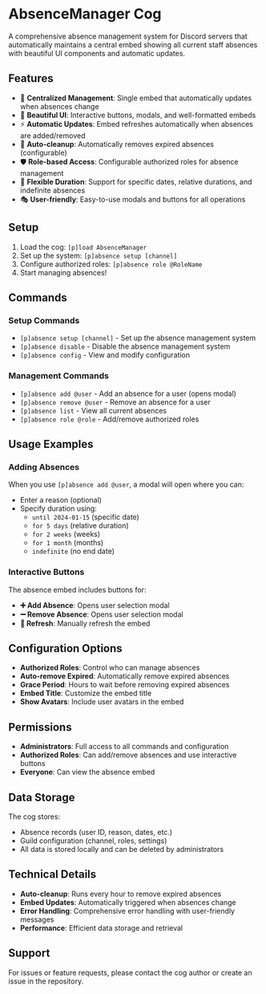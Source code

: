 # AbsenceManager Cog

A comprehensive absence management system for Discord servers that automatically maintains a central embed showing all current staff absences with beautiful UI components and automatic updates.

## Features

- 🎯 **Centralized Management**: Single embed that automatically updates when absences change
- 🎨 **Beautiful UI**: Interactive buttons, modals, and well-formatted embeds
- ⚡ **Automatic Updates**: Embed refreshes automatically when absences are added/removed
- 🔄 **Auto-cleanup**: Automatically removes expired absences (configurable)
- 🛡️ **Role-based Access**: Configurable authorized roles for absence management
- 📅 **Flexible Duration**: Support for specific dates, relative durations, and indefinite absences
- 🎭 **User-friendly**: Easy-to-use modals and buttons for all operations

## Setup

1. Load the cog: `[p]load AbsenceManager`
2. Set up the system: `[p]absence setup [channel]`
3. Configure authorized roles: `[p]absence role @RoleName`
4. Start managing absences!

## Commands

### Setup Commands
- `[p]absence setup [channel]` - Set up the absence management system
- `[p]absence disable` - Disable the absence management system
- `[p]absence config` - View and modify configuration

### Management Commands
- `[p]absence add @user` - Add an absence for a user (opens modal)
- `[p]absence remove @user` - Remove an absence for a user
- `[p]absence list` - View all current absences
- `[p]absence role @role` - Add/remove authorized roles

## Usage Examples

### Adding Absences
When you use `[p]absence add @user`, a modal will open where you can:
- Enter a reason (optional)
- Specify duration using:
  - `until 2024-01-15` (specific date)
  - `for 5 days` (relative duration)
  - `for 2 weeks` (weeks)
  - `for 1 month` (months)
  - `indefinite` (no end date)

### Interactive Buttons
The absence embed includes buttons for:
- **➕ Add Absence**: Opens user selection modal
- **➖ Remove Absence**: Opens user selection modal  
- **🔄 Refresh**: Manually refresh the embed

## Configuration Options

- **Authorized Roles**: Control who can manage absences
- **Auto-remove Expired**: Automatically remove expired absences
- **Grace Period**: Hours to wait before removing expired absences
- **Embed Title**: Customize the embed title
- **Show Avatars**: Include user avatars in the embed

## Permissions

- **Administrators**: Full access to all commands and configuration
- **Authorized Roles**: Can add/remove absences and use interactive buttons
- **Everyone**: Can view the absence embed

## Data Storage

The cog stores:
- Absence records (user ID, reason, dates, etc.)
- Guild configuration (channel, roles, settings)
- All data is stored locally and can be deleted by administrators

## Technical Details

- **Auto-cleanup**: Runs every hour to remove expired absences
- **Embed Updates**: Automatically triggered when absences change
- **Error Handling**: Comprehensive error handling with user-friendly messages
- **Performance**: Efficient data storage and retrieval

## Support

For issues or feature requests, please contact the cog author or create an issue in the repository.

